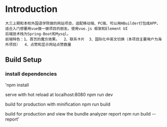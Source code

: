 # Introduction


    大三上期和本校外国语学院做的网站项目，适配移动端、PC端、可以用HBuilder打包成APP，适合入门想要用vue做一做项目的朋友。使用vue.js 框架和Element UI
    后端技术栈为Spring-Boot和Mysql。
    前端特色：1、首页的魔方效果。  2、联系卡片  3、国际化中英文切换（本项目主要用户为海外项目）  4、点赞和显示网站点赞数量  
  
## Build Setup

### install dependencies

'npm install

serve with hot reload at localhost:8080
npm run dev

build for production with minification
npm run build

build for production and view the bundle analyzer report
npm run build --report'
